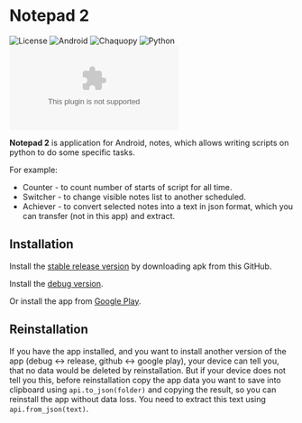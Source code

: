 # Notepad 2
![License](https://img.shields.io/github/license/Matvey24/Notepad_2)
![Android](https://img.shields.io/badge/android-5.0%2B-blue)
![Chaquopy](https://img.shields.io/badge/Chaquopy-12.0.0-blue)
![Python](https://img.shields.io/badge/python-3.8-blue)
![APK_SIZE](https://img.shields.io/github/size/Matvey24/Notepad_2/app/release/app-release.apk?label=APK-release)

**Notepad 2** is application for Android, notes, which allows writing scripts on python to do some specific tasks.

For example:
* Counter - to count number of starts of script for all time.
* Switcher - to change visible notes list to another scheduled.
* Achiever - to convert selected notes into a text in json format,
  which you can transfer (not in this app) and extract.

## Installation
Install the [stable release version](https://github.com/Matvey24/Notepad_2/raw/master/app/release/app-release.apk) by downloading apk from this GitHub.

Install the [debug version](https://github.com/Matvey24/Notepad_2/raw/master/app/build/outputs/apk/debug/app-debug.apk).

Or install the app from [Google Play](https://play.google.com/store/apps/details?id=com.matvey.perelman.notepad2).

## Reinstallation
If you have the app installed, and you want to install another version of the app (debug <-> release, github <-> google play), your device can tell you, that no data would be deleted by reinstallation.
But if your device does not tell you this, before reinstallation copy the app data you want to save into clipboard using `api.to_json(folder)` and copying the result, so you can reinstall the app without data loss. You need to extract this text using `api.from_json(text)`.
